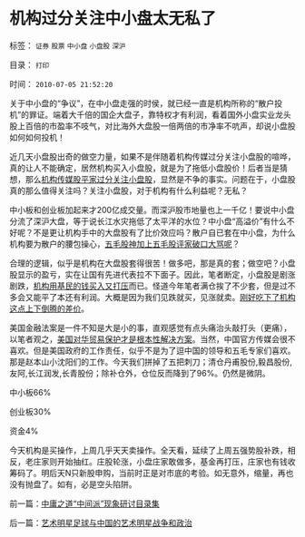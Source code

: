 # 机构过分关注中小盘太无私了

标签： `证券` `股票` `中小盘` `小盘股` `深沪` 

目录： `打印`

时间： `2010-07-05 21:52:20`

关于中小盘的“争议”，在中小盘走强的时侯，就已经一直是机构所称的“散户投机”的罪证。端着大千倍的国企大盘子，靠特权才有利润，看着国外小盘实业龙头股上百倍的市盈率不吱气，对比海外大盘股一倍两倍的市净率不吭声，却说小盘股如何如何投机！

近几天小盘股出奇的做空力量，如果不是伴随着机构传媒过分关注小盘股的喧哗，真的让人不能确定，居然机构买入小盘股，就是为了拖低小盘股价！后者当是猜想，那么[机构传媒股平家过分关注小盘股](../../../2010/6/30/股评家是股神炼成的.md)，显然是不争的事实。问题在于，小盘股真的那么值得关注吗？关注小盘股，对于机构有什么利益呢？无私？

中小板和创业板加起来才200亿成交量。而深沪股市地量也上一千亿！要说中小盘分流了深沪大盘，等于说长江水灾拖低了太平洋的水位？中小盘“高溢价”有什么不好呢？不是更让机构手中的大盘股有了比价效应吗？散户自已套在中小盘，为什么机构要为散户的腰包操心，[五毛股神加上五毛股评家破口大骂呢](../../../2010/7/1/股评家骂散户，骂市场经济，骂创业板，骂买卖自愿.md)？

合理的逻辑，似乎是机构在大盘股套得很苦！做多吧，那是真的套；做空吧？小盘股显示的盈亏，实在让国有先进代表拉不下面子。因此，笔者断定，小盘股是剧涨剧跌，[机构用基民的钱买入又打压](../../../2010/6/23/市场干预：A股机构化和机构散户化.md)而已。怪道今年笔者满仓挨了不少套，但是过不多会又能平了本还有利润。大概是因为我们见跌就买，见涨就卖。[刚好吃下了机构这点上下倒腾的差价](../../../2010/6/29/与“天”斗，与庄斗，其乐无穷；.md)。

美国金融法案是一件不知是大是小的事，直观感觉有点头痛治头敲打头（更痛），以笔者观之，[美国对华贸易保护才是根本性解决方案](../../../2010/1/22/人权是最强大的国际贸易保护壁垒.md)。当然，中国官方传媒会很不喜欢。但是美国政府的工作责任，似乎不是为了逗中国的领导和五毛专家们喜欢。那是赵本山小沈阳们的工作。今天我们拼掉了五把刺刀；清仓丹甫股份,毅昌股份,友阿,长江润发,长青股份；除补仓外，仓位反而降到了96%。仍然是微阴。

中小板66%

创业板30%

资金4%

今天机构是买操作，上周几乎天天卖操作。全天看，延续了上周五强势股补跌，相反，老庄家则开始抽红。庄股轮涨，小盘庄家敢做多，基金再打压，庄家也有钱收筹码了。明后天N只新股申购，当前时正是对市底的考验。如无意外，缩量，再也没有抛盘了。如有，必是空头陷阱。



前一篇：[中庸之道“中间派”现象研讨目录集](../../../2010/7/4/中庸之道“中间派”现象研讨目录集.md)

后一篇：[艺术明星足球与中国的艺术明星战争和政治](../../../2010/7/5/艺术明星足球与中国的艺术明星战争和政治.md)